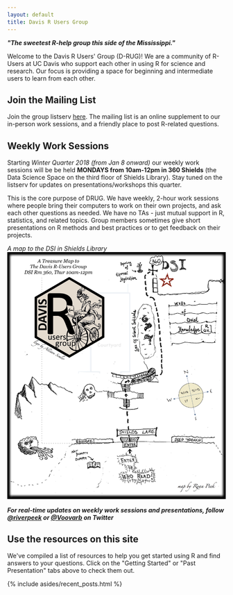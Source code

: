 ```yaml
---
layout: default
title: Davis R Users Group
---
```


<article class="row">
  <section class="small-12 large-8 columns page-content" markdown="1">

***"The sweetest R-help group this side of the Mississippi."***

Welcome to the Davis R Users' Group (D-RUG)!  We are a community of R-Users at UC Davis who support each other in using R for science and research. Our focus is providing a space for beginning and intermediate users to learn from each other.

## Join the Mailing List

Join the group listserv [here](https://groups.google.com/d/forum/davis-rug). The mailing list is an online supplement to our in-person work sessions, and a friendly place to post R-related questions.

## Weekly Work Sessions

Starting *Winter Quarter 2018 (from Jan 8 onward)* our weekly work sessions will be be held **MONDAYS from 10am-12pm in 360 Shields** (the Data Science Space on the third floor of Shields Library). Stay tuned on the listserv for updates on presentations/workshops this quarter.

This is the core purpose of DRUG.  We have weekly, 2-hour work sessions where people bring their computers to work on their own projects, and ask each other questions as needed.  We have no TAs - just mutual support in R, statistics, and related topics.  Group members sometimes give short presentations on R methods and best practices or to get feedback on their projects.

*A map to the DSI in Shields Library*
![](images/R_DSI_map_v2.png)

***For real-time updates on weekly work sessions and presentations, follow  [@riverpeek](http://www.twitter.com/riverpeek/) or [@Voovarb](http://www.twitter.com/Voovarb/) on Twitter***

## Use the resources on this site

We've compiled a list of resources to help you get started using R and find answers to your questions.  Click on the "Getting Started" or "Past Presentation" tabs above to check them out.



</section>
    {% include asides/recent_posts.html %}
</article>
